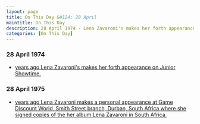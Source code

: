 ```yaml
---
layout: page
title: On This Day &#124; 28 April
maintitle: On This Day
description: 28 April 1974 - Lena Zavaroni's makes her forth appearance on Junior Showtime. 28 April 1975 - Lena Zavaroni makes a personal appearance at Game Discount World, Smith Street branch, Durban, South Africa.
categories: [On This Day]
---
```


### 28 April 1974
* [<span id="age1"></span> years ago Lena Zavaroni's makes her forth appearance on Junior Showtime.](/yorkshire%20television/1974/04/28/junior-showtime.html)

### 28 April 1975
* [<span id="age2"></span> years ago Lena Zavaroni makes a personal appearance at Game Discount World, Smith Street branch, Durban, South Africa where she signed copies of the her album Lena Zavaroni in South Africa.](/discography/albums/1975-lena-zavaroni-in-south-africa#personal-appearances)

<!-- Script for calculating number of years ago -->
<script>
var dob = '19740428';
var year = Number(dob.substr(0, 4));
var month = Number(dob.substr(4, 2)) - 1;
var day = Number(dob.substr(6, 2));
var today = new Date();
var age1 = today.getFullYear() - year;
if (today.getMonth() < month || (today.getMonth() == month && today.getDate() < day)) {
  age1--;
}
document.getElementById("age1").innerHTML=age1;

var dob = '19750428';
var year = Number(dob.substr(0, 4));
var month = Number(dob.substr(4, 2)) - 1;
var day = Number(dob.substr(6, 2));
var today = new Date();
var age2 = today.getFullYear() - year;
if (today.getMonth() < month || (today.getMonth() == month && today.getDate() < day)) {
  age2--;
}
document.getElementById("age2").innerHTML=age2;
</script>

